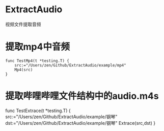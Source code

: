 # ExtractAudio
视频文件提取音频
# 提取mp4中音频
```shell
func TestMp4(t *testing.T) {
	src:="/Users/zen/Github/ExtractAudio/example/mp4"
	Mp4(src)
}
```
# 提取哔哩哔哩文件结构中的audio.m4s
func TestExtrace(t *testing.T) {
src:="/Users/zen/Github/ExtractAudio/example/钢琴"
dst:="/Users/zen/Github/ExtractAudio/example/钢琴"
Extrace(src,dst)
}